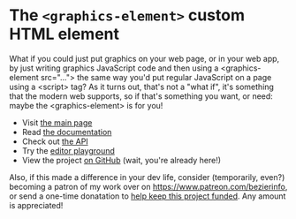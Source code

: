 # The `<graphics-element>` custom HTML element

What if you could just put graphics on your web page, or in your web app, by just writing graphics JavaScript code and then using a &lt;graphics-element src="..."&gt; the same way you'd put regular JavaScript on a page using a &lt;script&gt; tag? As it turns out, that's not a "what if", it's something that the modern web supports, so if that's something you want, or need: maybe the &lt;graphics-element&gt; is for you!

- Visit [the main page](https://pomax.github.io/custom-graphics-element)
- Read [the documentation](https://pomax.github.io/custom-graphics-element/docs.html)
- Check out [the API](https://pomax.github.io/custom-graphics-element/api.html)
- Try the [editor playground](https://pomax.github.io/custom-graphics-element/edit/)
- View the project [on GitHub](https://github.com/pomax/custom-graphics-element) (wait, you're already here!)

Also, if this made a difference in your dev life, consider (temporarily, even?) becoming a patron of my work over on https://www.patreon.com/bezierinfo, or send a one-time donatation to [help keep this project funded](https://www.paypal.com/donate/?cmd=_s-xclick&hosted_button_id=QPRDLNGDANJSW). Any amount is appreciated!